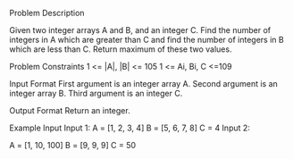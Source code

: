 Problem Description
 
 

Given two integer arrays A and B, and an integer C.
Find the number of integers in A which are greater than C and find the number of integers in B which are less than C.
Return maximum of these two values.


Problem Constraints
1 <= |A|, |B| <= 105
1 <= Ai, Bi, C <=109


Input Format
First argument is an integer array A.
Second argument is an integer array B.
Third argument is an integer C.


Output Format
Return an integer.


Example Input
Input 1:
A = [1, 2, 3, 4]
B = [5, 6, 7, 8]
C = 4
Input 2:

A = [1, 10, 100]
B = [9, 9, 9]
C = 50
